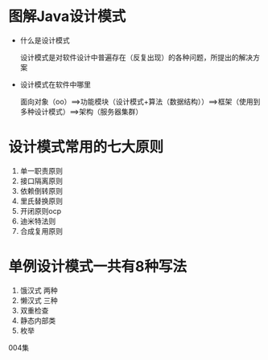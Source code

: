 # 图解Java设计模式

- 什么是设计模式

  设计模式是对软件设计中普遍存在（反复出现）的各种问题，所提出的解决方案

- 设计模式在软件中哪里

  面向对象（oo）==>功能模块（设计模式+算法（数据结构））==>框架（使用到多种设计模式）==>架构（服务器集群）

# 设计模式常用的七大原则

1. 单一职责原则
2. 接口隔离原则
3. 依赖倒转原则
4. 里氏替换原则
5. 开闭原则ocp
6. 迪米特法则
7. 合成复用原则

# 单例设计模式一共有8种写法

1. 饿汉式 两种
2. 懒汉式 三种
3. 双重检查
4. 静态内部类
5. 枚举

004集